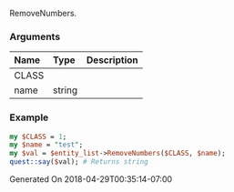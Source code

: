 RemoveNumbers.
### Arguments
**Name**|**Type**|**Description**
:---|:---|:---
CLASS||
name|string|

### Example

```perl
my $CLASS = 1;
my $name = "test";
my $val = $entity_list->RemoveNumbers($CLASS, $name);
quest::say($val); # Returns string
```


Generated On 2018-04-29T00:35:14-07:00